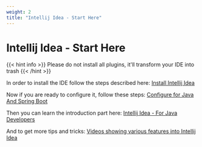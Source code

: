 ```yaml
---
weight: 2
title: "Intellij Idea - Start Here"
---
```

# Intellij Idea - Start Here

{{< hint info >}}
Please do not install all plugins, it'll transform your IDE into trash
{{< /hint >}}

In order to install the IDE follow the steps described here: [Install Intellij Idea](/docs/java/season_1/episode_5/)

Now if you are ready to configure it, follow these steps: [Configure for Java And Spring Boot](/docs/java/season_1/episode_6/)

Then you can learn the introduction part here: [Intellij Idea - For Java Developers](/docs/how_tos/003_intellij_idea_for_java_devs/)

And to get more tips and tricks: [Videos showing various features into Intellij Idea](/docs/how_tos/004_intellij_idea_videos/)
